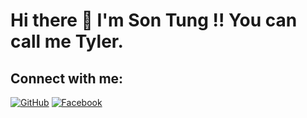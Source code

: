 # Hi there 👋 I'm Son Tung !! You can call me Tyler.

## Connect with me:

[![GitHub](https://img.shields.io/badge/GitHub-333?style=for-the-badge&logo=github)](https://github.com/sontung0511)
[![Facebook](https://img.shields.io/badge/Facebook-1877F2?style=for-the-badge&logo=facebook)]([https://facebook.com/your-facebook-id](https://www.facebook.com/sontung0511/))

